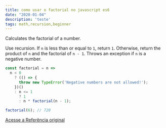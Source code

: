 ```yaml
---
title: como usar o factorial no javascript es6
date: "2020-01-04"
description: 'teste'
tags: math,recursion,beginner
---
```


Calculates the factorial of a number.

Use recursion.
If `n` is less than or equal to `1`, return `1`.
Otherwise, return the product of `n` and the factorial of `n - 1`.
Throws an exception if `n` is a negative number.

```js
const factorial = n =>
  n < 0
    ? (() => {
      throw new TypeError('Negative numbers are not allowed!');
    })()
    : n <= 1
      ? 1
      : n * factorial(n - 1);
```

```js
factorial(6); // 720
```


[Acesse a Referência original](http://github.com/30-seconds/)

